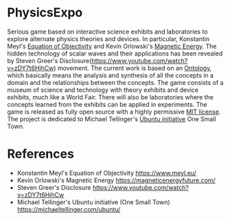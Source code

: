 # PhysicsExpo
Serious game based on interactive science exhibits and laboratories to explore alternate physics theories and devices. In particular, Konstantin Meyl's [Equation of Objectivity](https://www.meyl.eu/) and Kevin Orlowski's [Magnetic Energy](https://magneticenergyfuture.com/). The hidden technology of scalar waves and their applications has been revealed by Steven Greer's Disclosure(https://www.youtube.com/watch?v=zDY7t6HihCw) movement. The current work is based on an [Ontology](https://en.wikipedia.org/wiki/Ontology), which basically means the analysis and synthesis of all the concepts in a domain and the relationships between the concepts. The game consists of a museum of science and technology with theory exhibits and device exhibits, much like a World Fair. There will also be laboratories where the concepts learned from the exhibits can be applied in experiments. The game is released as fully open source with a highly permissive [MIT license](https://en.wikipedia.org/wiki/MIT_License). The project is dedicated to Michael Tellinger's [Ubuntu initiative](https://michaeltellinger.com/ubuntu/) One Small Town.

# References
- Konstantin Meyl's Equation of Objectivity https://www.meyl.eu/
- Kevin Orlowski's Magnetic Energy https://magneticenergyfuture.com/
- Steven Greer's Disclosure https://www.youtube.com/watch?v=zDY7t6HihCw
- Michael Tellinger's Ubuntu initiative (One Small Town) https://michaeltellinger.com/ubuntu/
